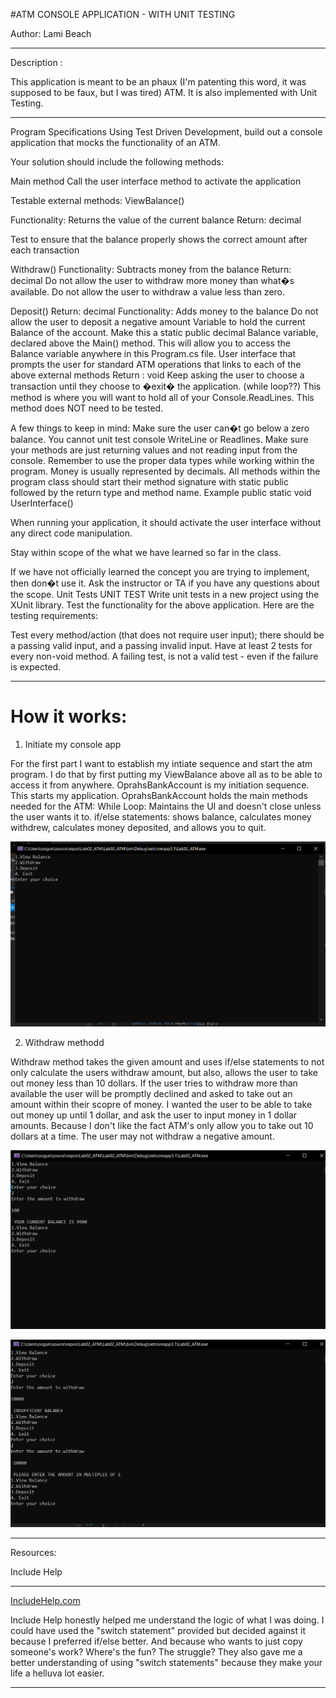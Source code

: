 ﻿#ATM CONSOLE APPLICATION - WITH UNIT TESTING


Author: Lami Beach
____________________________________________________________________________________________________________________________________________________________________________________________________________________________________________________________________________________________________________________________________________________________________________________________________________________________________________________________________________________________________________________________________________________________________________________________________________________________________________________________________________________________________________________

Description :

This application is meant to be an phaux (I'm patenting this word, it was supposed to be faux, but I was tired) ATM. It is also implemented with Unit Testing.
____________________________________________________________________________________________________________________________________________________________________________________________________________________________________________________________________________________________________________________________________________________________________________________________________________________________________________________________________________________________________________________________________________________________________________________________________________________________________________________________________________________________________________________



Program Specifications Using Test Driven Development, build out a console application that mocks the functionality of an ATM. 


Your solution should include the following methods:

Main method Call the user interface method to activate the application

Testable external methods: ViewBalance()

Functionality: Returns the value of the current balance Return: decimal

Test to ensure that the balance properly shows the correct amount after each transaction

Withdraw() Functionality: Subtracts money from the balance Return: decimal Do not allow the user to withdraw more money than what�s available. Do not allow the user to withdraw a value less than zero.

Deposit() Return: decimal Functionality: Adds money to the balance Do not allow the user to deposit a negative amount Variable to hold the current Balance of the account. Make this a static public decimal Balance variable, declared above the Main() method. This will allow you to access the Balance variable anywhere in this Program.cs file. User interface that prompts the user for standard ATM operations that links to each of the above external methods Return : void Keep asking the user to choose a transaction until they choose to �exit� the application. (while loop??) This method is where you will want to hold all of your Console.ReadLines. This method does NOT need to be tested.

A few things to keep in mind: Make sure the user can�t go below a zero balance. You cannot unit test console WriteLine or Readlines. Make sure your methods are just returning values and not reading input from the console. Remember to use the proper data types while working within the program. Money is usually represented by decimals. All methods within the program class should start their method signature with static public followed by the return type and method name. Example public static void UserInterface()

When running your application, it should activate the user interface without any direct code manipulation.

Stay within scope of the what we have learned so far in the class.

If we have not officially learned the concept you are trying to implement, then don�t use it. Ask the instructor or TA if you have any questions about the scope. Unit Tests UNIT TEST Write unit tests in a new project using the XUnit library. Test the functionality for the above application. Here are the testing requirements:

Test every method/action (that does not require user input); there should be a passing valid input, and a passing invalid input. Have at least 2 tests for every non-void method. A failing test, is not a valid test - even if the failure is expected.



____________________________________________________________________________________________________________________________________________________________________________________________________________________________________________________________________________________________________________________________________________________________________________________________________________________________________________________________________________________________________________________________________________________________________________________________________________________________________________________________________________________________________________________


# How it works:

1. Initiate my console app

For the first part I want to establish my intiate sequence and start the atm program.
I do that by first putting my ViewBalance above all as to be able to access it from anywhere.
OprahsBankAccount is my initiation sequence.
This starts my application.
OprahsBankAccount holds the main methods needed for the ATM:
While Loop: Maintains the UI and doesn't close unless the user wants it to.
if/else statements: shows balance, calculates money withdrew, calculates money deposited, and allows you to quit.


![Initiate Sequence One](/Assets/images/AtmIntiate.png)


2. Withdraw methodd

Withdraw method takes the given amount and uses if/else statements to not only calculate the users withdraw amount, 
but also, allows the user to take out money less than 10 dollars. If the user tries to withdraw more than available
the user will be promptly declined and asked to take out an amount within their scopre of money.
I wanted the user to be able to take out money up until 1 dollar, and ask the user to input money in 1 dollar amounts. Because
I don't like the fact ATM's only allow you to take out 10 dollars at a time.
The user may not withdraw a negative amount.

![Withdraw 1](/Assets/images/Withdraw1.png)

![Withdraw 2](/Assets/images/Withdraw2.png)









____________________________________________________________________________________________________________________________________________________________________________________________________________________________________________________________________________________________________________________________________________________________________________________________________________________________________________________________________________________________________________________________________________________________________________________________________________________________________________________________________________________________________________________



Resources: 

Include Help
____________
[IncludeHelp.com](https://www.includehelp.com/dot-net/make-a-simple-atm-machine.aspx)

Include Help honestly helped me understand the logic of what I was doing. I could have used the "switch statement" provided but
decided against it because I preferred if/else better. And because who wants to just copy someone's work? Where's the fun? The struggle?
They also gave me a better understanding of using "switch statements" because they make your life a helluva lot easier.


____________________________________________________________________________________________________________________________________________________________________________________________________________________________________________________________________________________________________________________________________________________________________________________________________________________________________________________________________________________________________________________________________________________________________________________________________________________________________________________________________________________________________________________
